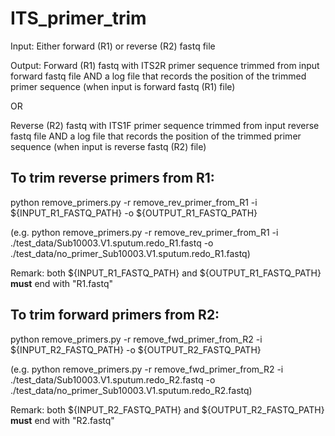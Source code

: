# ITS_primer_trim

Input: Either forward (R1) or reverse (R2) fastq file

Output: Forward (R1) fastq with ITS2R primer sequence trimmed from input forward fastq file AND a log file that records the position of the trimmed primer sequence (when input is forward fastq (R1) file)

OR

Reverse (R2) fastq with ITS1F primer sequence trimmed from input reverse fastq file AND a log file that records the position of the trimmed primer sequence (when input is reverse fastq (R2) file)

## To trim reverse primers from R1: 
python remove_primers.py -r remove_rev_primer_from_R1 -i ${INPUT_R1_FASTQ_PATH} -o ${OUTPUT_R1_FASTQ_PATH}

(e.g. python remove_primers.py -r remove_rev_primer_from_R1 -i ./test_data/Sub10003.V1.sputum.redo_R1.fastq -o ./test_data/no_primer_Sub10003.V1.sputum.redo_R1.fastq)

Remark: both ${INPUT_R1_FASTQ_PATH} and ${OUTPUT_R1_FASTQ_PATH} __must__ end with "R1.fastq"

## To trim forward primers from R2:
python remove_primers.py -r remove_fwd_primer_from_R2 -i ${INPUT_R2_FASTQ_PATH} -o ${OUTPUT_R2_FASTQ_PATH}

(e.g. python remove_primers.py -r remove_fwd_primer_from_R2 -i ./test_data/Sub10003.V1.sputum.redo_R2.fastq -o ./test_data/no_primer_Sub10003.V1.sputum.redo_R2.fastq)

Remark: both ${INPUT_R2_FASTQ_PATH} and ${OUTPUT_R2_FASTQ_PATH} __must__ end with "R2.fastq"
